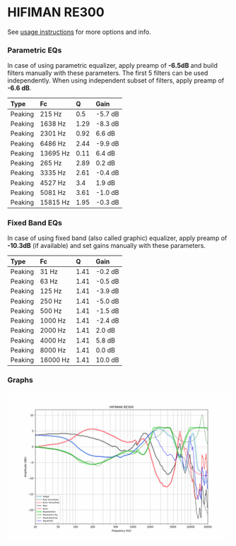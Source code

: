 # HIFIMAN RE300
See [usage instructions](https://github.com/jaakkopasanen/AutoEq#usage) for more options and info.

### Parametric EQs
In case of using parametric equalizer, apply preamp of **-6.5dB** and build filters manually
with these parameters. The first 5 filters can be used independently.
When using independent subset of filters, apply preamp of **-6.6 dB**.

| Type    | Fc       |    Q | Gain    |
|:--------|:---------|:-----|:--------|
| Peaking | 215 Hz   | 0.5  | -5.7 dB |
| Peaking | 1638 Hz  | 1.29 | -8.3 dB |
| Peaking | 2301 Hz  | 0.92 | 6.6 dB  |
| Peaking | 6486 Hz  | 2.44 | -9.9 dB |
| Peaking | 13695 Hz | 0.11 | 6.4 dB  |
| Peaking | 265 Hz   | 2.89 | 0.2 dB  |
| Peaking | 3335 Hz  | 2.61 | -0.4 dB |
| Peaking | 4527 Hz  | 3.4  | 1.9 dB  |
| Peaking | 5081 Hz  | 3.61 | -1.0 dB |
| Peaking | 15815 Hz | 1.95 | -0.3 dB |

### Fixed Band EQs
In case of using fixed band (also called graphic) equalizer, apply preamp of **-10.3dB**
(if available) and set gains manually with these parameters.

| Type    | Fc       |    Q | Gain    |
|:--------|:---------|:-----|:--------|
| Peaking | 31 Hz    | 1.41 | -0.2 dB |
| Peaking | 63 Hz    | 1.41 | -0.5 dB |
| Peaking | 125 Hz   | 1.41 | -3.9 dB |
| Peaking | 250 Hz   | 1.41 | -5.0 dB |
| Peaking | 500 Hz   | 1.41 | -1.5 dB |
| Peaking | 1000 Hz  | 1.41 | -2.4 dB |
| Peaking | 2000 Hz  | 1.41 | 2.0 dB  |
| Peaking | 4000 Hz  | 1.41 | 5.8 dB  |
| Peaking | 8000 Hz  | 1.41 | 0.0 dB  |
| Peaking | 16000 Hz | 1.41 | 10.0 dB |

### Graphs
![](./HIFIMAN%20RE300.png)